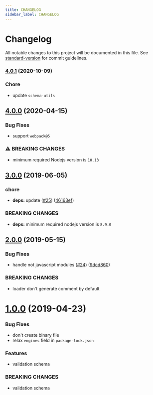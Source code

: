 ```yaml
---
title: CHANGELOG
sidebar_label: CHANGELOG
---
```

# Changelog

All notable changes to this project will be documented in this file. See [standard-version](https://github.com/conventional-changelog/standard-version) for commit guidelines.

### [4.0.1](https://github.com/webpack-contrib/null-loader/compare/v4.0.0...v4.0.1) (2020-10-09)

### Chore

* update `schema-utils`

## [4.0.0](https://github.com/webpack-contrib/null-loader/compare/v3.0.0...v4.0.0) (2020-04-15)


### Bug Fixes

* support `webpack@5`

### ⚠ BREAKING CHANGES

* minimum required Nodejs version is `10.13`

## [3.0.0](https://github.com/webpack-contrib/null-loader/compare/v2.0.0...v3.0.0) (2019-06-05)


### chore

* **deps:** update ([#25](https://github.com/webpack-contrib/null-loader/issues/25)) ([46163ef](https://github.com/webpack-contrib/null-loader/commit/46163ef))


### BREAKING CHANGES

* **deps:** minimum required nodejs version is `8.9.0`



## [2.0.0](https://github.com/webpack-contrib/null-loader/compare/v1.0.0...v2.0.0) (2019-05-15)


### Bug Fixes

* handle not javascript modules ([#24](https://github.com/webpack-contrib/null-loader/issues/24)) ([9dcd860](https://github.com/webpack-contrib/null-loader/commit/9dcd860))


### BREAKING CHANGES

* loader don't generate comment by default



<a name="1.0.0"></a>
# [1.0.0](https://github.com/webpack-contrib/css-loader/compare/v1.0.0) (2019-04-23)


### Bug Fixes

* don't create binary file
* relax `engines` field in `package-lock.json`

### Features

* validation schema


### BREAKING CHANGES

* validation schema

